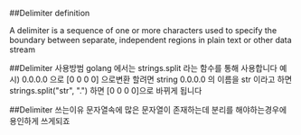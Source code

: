 ##Delimiter definition 

A delimiter is a sequence of one or more characters used to specify the boundary between separate, independent regions in plain text or other data stream

##Delimiter 사용방범
golang 에서는 strings.split 라는 함수를 통해 사용합니다 
예시) 0.0.0.0 으로 [0 0 0 0] 으로변환 할려면 string 0.0.0.0 의 이름을 str 이라고 하면 strings.split("str", ".") 하면 [0 0 0 0]으로 바뀌게 됩니다 

##Delimiter 쓰는이유 
문자열속에 많은 문자열이 존재하는데 분리를 해야하는경우에 용인하게 쓰게되죠 
